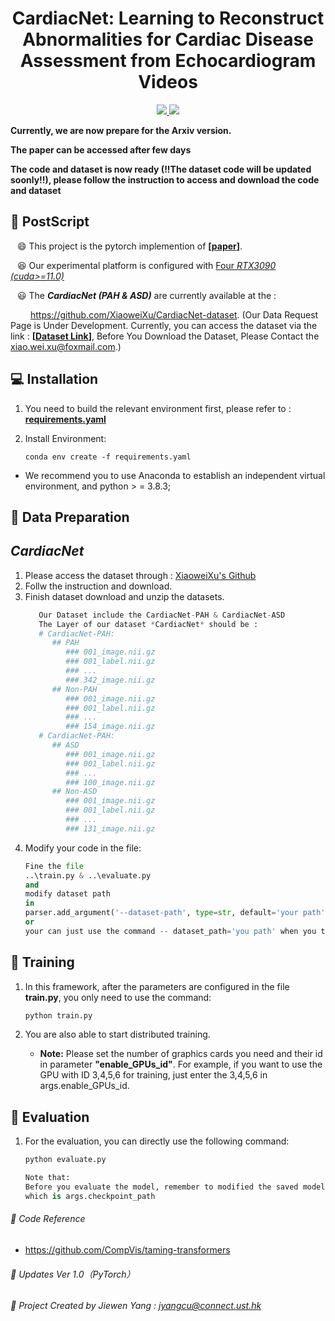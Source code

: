 <div align=center>
<h1> CardiacNet: Learning to Reconstruct Abnormalities for Cardiac Disease Assessment from Echocardiogram Videos </h1>
</div>
<div align=center>

   
<a src="https://img.shields.io/badge/%F0%9F%9A%80-xmed_Lab-ed6c00.svg?style=flat-square" href="https://xmengli.github.io/">
<img src="https://img.shields.io/badge/%F0%9F%9A%80-xmed_Lab-ed6c00.svg?style=flat-square">
</a>

<a src="https://img.shields.io/badge/%F0%9F%9A%80-XiaoweiXu's Github-blue.svg?style=flat-square" href="https://github.com/XiaoweiXu/CardiacUDA-dataset">
<img src="https://img.shields.io/badge/%F0%9F%9A%80-Xiaowei Xu's Github-blue.svg?style=flat-square">
</a>

</div>


**Currently, we are now prepare for the Arxiv version.**

**The paper can be accessed after few days**

**The code and dataset is now ready (!!The dataset code will be updated soonly!!), please follow the instruction to access and download the code and dataset**

## :hammer: PostScript
&ensp; :smile: This project is the pytorch implemention of **[[paper](https://arxiv.org/abs/2309.11145)]**.

&ensp; :laughing: Our experimental platform is configured with <u>Four *RTX3090 (cuda>=11.0)*</u>

&ensp; :smiley: The ***CardiacNet (PAH & ASD)*** are currently available at the : 

&ensp;&ensp;&ensp;&ensp;   https://github.com/XiaoweiXu/CardiacNet-dataset.
(Our Data Request Page is Under Development. Currently, you can access the dataset via the link : **[[Dataset Link](https://hkustconnect-my.sharepoint.com/:f:/g/personal/jyangcu_connect_ust_hk/EkB0xiTYs4hPkg9uay1LI9QBBI_ETianI42kBmXXYgV12Q?e=nhfagz)]**, Before You Download the Dataset, Please Contact the xiao.wei.xu@foxmail.com.)


## :computer: Installation

1. You need to build the relevant environment first, please refer to : [**requirements.yaml**](requirements.yaml)

2. Install Environment:
    ```
    conda env create -f requirements.yaml
    ```

+ We recommend you to use Anaconda to establish an independent virtual environment, and python > = 3.8.3; 


## :blue_book: Data Preparation

## *CardiacNet*
 1.  Please access the dataset through : [XiaoweiXu's Github](https://github.com/XiaoweiXu/)
 2.  Follw the instruction and download.
 3.  Finish dataset download and unzip the datasets.
      ```python
         Our Dataset include the CardiacNet-PAH & CardiacNet-ASD
         The Layer of our dataset *CardiacNet* should be :
         # CardiacNet-PAH:
            ## PAH
               ### 001_image.nii.gz
               ### 001_label.nii.gz
               ### ...
               ### 342_image.nii.gz
            ## Non-PAH
               ### 001_image.nii.gz
               ### 001_label.nii.gz
               ### ...
               ### 154_image.nii.gz
         # CardiacNet-PAH:
            ## ASD
               ### 001_image.nii.gz
               ### 001_label.nii.gz
               ### ...
               ### 100_image.nii.gz
            ## Non-ASD
               ### 001_image.nii.gz
               ### 001_label.nii.gz
               ### ...
               ### 131_image.nii.gz
        ```
 4.  Modify your code in the file:
        ```python
        Fine the file
        ..\train.py & ..\evaluate.py
        and 
        modify dataset path 
        in
        parser.add_argument('--dataset-path', type=str, default='your path', help='Path to data.') 
        or
        your can just use the command -- dataset_path='you path' when you train or evalute the model

## :feet: Training

1. In this framework, after the parameters are configured in the file **train.py**, you only need to use the command:

    ```python
    python train.py
2. You are also able to start distributed training. 

   - **Note:** Please set the number of graphics cards you need and their id in parameter **"enable_GPUs_id"**. For example, if you want to use the GPU with ID 3,4,5,6 for training, just enter the 3,4,5,6 in args.enable_GPUs_id.

## :feet: Evaluation

1. For the evaluation, you can directly use the following command:

    ```python
    python evaluate.py
    
    Note that:
    Before you evaluate the model, remember to modified the saved model path in the file evaluate.py, 
    which is args.checkpoint_path


###### :rocket: Code Reference 
  - https://github.com/CompVis/taming-transformers

###### :rocket: Updates Ver 1.0（PyTorch）
###### :rocket: Project Created by Jiewen Yang : jyangcu@connect.ust.hk